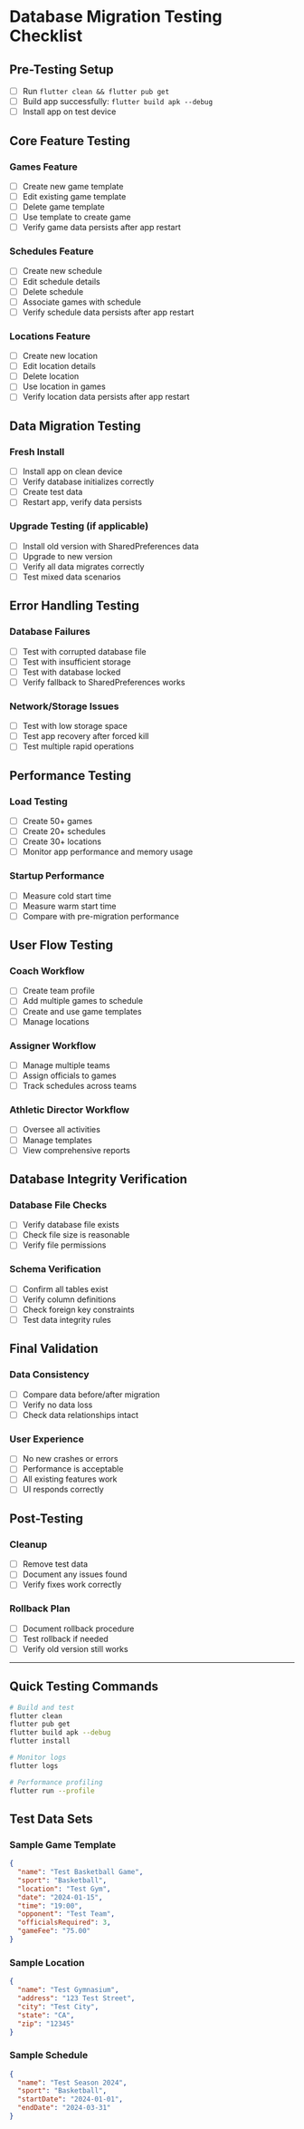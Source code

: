 # Database Migration Testing Checklist

## Pre-Testing Setup
- [ ] Run `flutter clean && flutter pub get`
- [ ] Build app successfully: `flutter build apk --debug`
- [ ] Install app on test device

## Core Feature Testing

### Games Feature
- [ ] Create new game template
- [ ] Edit existing game template
- [ ] Delete game template
- [ ] Use template to create game
- [ ] Verify game data persists after app restart

### Schedules Feature
- [ ] Create new schedule
- [ ] Edit schedule details
- [ ] Delete schedule
- [ ] Associate games with schedule
- [ ] Verify schedule data persists after app restart

### Locations Feature
- [ ] Create new location
- [ ] Edit location details
- [ ] Delete location
- [ ] Use location in games
- [ ] Verify location data persists after app restart

## Data Migration Testing

### Fresh Install
- [ ] Install app on clean device
- [ ] Verify database initializes correctly
- [ ] Create test data
- [ ] Restart app, verify data persists

### Upgrade Testing (if applicable)
- [ ] Install old version with SharedPreferences data
- [ ] Upgrade to new version
- [ ] Verify all data migrates correctly
- [ ] Test mixed data scenarios

## Error Handling Testing

### Database Failures
- [ ] Test with corrupted database file
- [ ] Test with insufficient storage
- [ ] Test with database locked
- [ ] Verify fallback to SharedPreferences works

### Network/Storage Issues
- [ ] Test with low storage space
- [ ] Test app recovery after forced kill
- [ ] Test multiple rapid operations

## Performance Testing

### Load Testing
- [ ] Create 50+ games
- [ ] Create 20+ schedules
- [ ] Create 30+ locations
- [ ] Monitor app performance and memory usage

### Startup Performance
- [ ] Measure cold start time
- [ ] Measure warm start time
- [ ] Compare with pre-migration performance

## User Flow Testing

### Coach Workflow
- [ ] Create team profile
- [ ] Add multiple games to schedule
- [ ] Create and use game templates
- [ ] Manage locations

### Assigner Workflow
- [ ] Manage multiple teams
- [ ] Assign officials to games
- [ ] Track schedules across teams

### Athletic Director Workflow
- [ ] Oversee all activities
- [ ] Manage templates
- [ ] View comprehensive reports

## Database Integrity Verification

### Database File Checks
- [ ] Verify database file exists
- [ ] Check file size is reasonable
- [ ] Verify file permissions

### Schema Verification
- [ ] Confirm all tables exist
- [ ] Verify column definitions
- [ ] Check foreign key constraints
- [ ] Test data integrity rules

## Final Validation

### Data Consistency
- [ ] Compare data before/after migration
- [ ] Verify no data loss
- [ ] Check data relationships intact

### User Experience
- [ ] No new crashes or errors
- [ ] Performance is acceptable
- [ ] All existing features work
- [ ] UI responds correctly

## Post-Testing

### Cleanup
- [ ] Remove test data
- [ ] Document any issues found
- [ ] Verify fixes work correctly

### Rollback Plan
- [ ] Document rollback procedure
- [ ] Test rollback if needed
- [ ] Verify old version still works

---

## Quick Testing Commands

```bash
# Build and test
flutter clean
flutter pub get
flutter build apk --debug
flutter install

# Monitor logs
flutter logs

# Performance profiling
flutter run --profile
```

## Test Data Sets

### Sample Game Template
```json
{
  "name": "Test Basketball Game",
  "sport": "Basketball",
  "location": "Test Gym",
  "date": "2024-01-15",
  "time": "19:00",
  "opponent": "Test Team",
  "officialsRequired": 3,
  "gameFee": "75.00"
}
```

### Sample Location
```json
{
  "name": "Test Gymnasium",
  "address": "123 Test Street",
  "city": "Test City",
  "state": "CA",
  "zip": "12345"
}
```

### Sample Schedule
```json
{
  "name": "Test Season 2024",
  "sport": "Basketball",
  "startDate": "2024-01-01",
  "endDate": "2024-03-31"
}
```